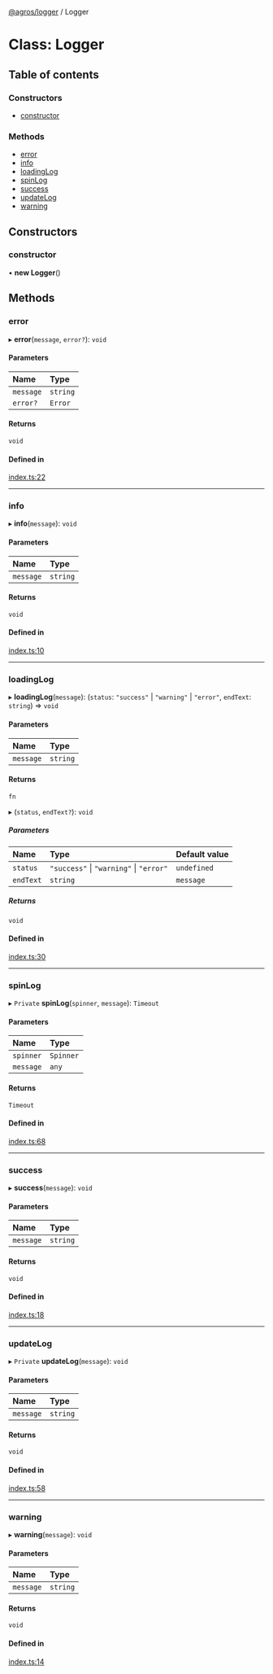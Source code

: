 [@agros/logger](../index.md) / Logger

# Class: Logger

## Table of contents

### Constructors

- [constructor](Logger.md#constructor)

### Methods

- [error](Logger.md#error)
- [info](Logger.md#info)
- [loadingLog](Logger.md#loadinglog)
- [spinLog](Logger.md#spinlog)
- [success](Logger.md#success)
- [updateLog](Logger.md#updatelog)
- [warning](Logger.md#warning)

## Constructors

### <a id="constructor" name="constructor"></a> constructor

• **new Logger**()

## Methods

### <a id="error" name="error"></a> error

▸ **error**(`message`, `error?`): `void`

#### Parameters

| Name | Type |
| :------ | :------ |
| `message` | `string` |
| `error?` | `Error` |

#### Returns

`void`

#### Defined in

[index.ts:22](https://github.com/agrosjs/agros/blob/785aac3/packages/agros-logger/src/index.ts#L22)

___

### <a id="info" name="info"></a> info

▸ **info**(`message`): `void`

#### Parameters

| Name | Type |
| :------ | :------ |
| `message` | `string` |

#### Returns

`void`

#### Defined in

[index.ts:10](https://github.com/agrosjs/agros/blob/785aac3/packages/agros-logger/src/index.ts#L10)

___

### <a id="loadinglog" name="loadinglog"></a> loadingLog

▸ **loadingLog**(`message`): (`status`: ``"success"`` \| ``"warning"`` \| ``"error"``, `endText`: `string`) => `void`

#### Parameters

| Name | Type |
| :------ | :------ |
| `message` | `string` |

#### Returns

`fn`

▸ (`status`, `endText?`): `void`

##### Parameters

| Name | Type | Default value |
| :------ | :------ | :------ |
| `status` | ``"success"`` \| ``"warning"`` \| ``"error"`` | `undefined` |
| `endText` | `string` | `message` |

##### Returns

`void`

#### Defined in

[index.ts:30](https://github.com/agrosjs/agros/blob/785aac3/packages/agros-logger/src/index.ts#L30)

___

### <a id="spinlog" name="spinlog"></a> spinLog

▸ `Private` **spinLog**(`spinner`, `message`): `Timeout`

#### Parameters

| Name | Type |
| :------ | :------ |
| `spinner` | `Spinner` |
| `message` | `any` |

#### Returns

`Timeout`

#### Defined in

[index.ts:68](https://github.com/agrosjs/agros/blob/785aac3/packages/agros-logger/src/index.ts#L68)

___

### <a id="success" name="success"></a> success

▸ **success**(`message`): `void`

#### Parameters

| Name | Type |
| :------ | :------ |
| `message` | `string` |

#### Returns

`void`

#### Defined in

[index.ts:18](https://github.com/agrosjs/agros/blob/785aac3/packages/agros-logger/src/index.ts#L18)

___

### <a id="updatelog" name="updatelog"></a> updateLog

▸ `Private` **updateLog**(`message`): `void`

#### Parameters

| Name | Type |
| :------ | :------ |
| `message` | `string` |

#### Returns

`void`

#### Defined in

[index.ts:58](https://github.com/agrosjs/agros/blob/785aac3/packages/agros-logger/src/index.ts#L58)

___

### <a id="warning" name="warning"></a> warning

▸ **warning**(`message`): `void`

#### Parameters

| Name | Type |
| :------ | :------ |
| `message` | `string` |

#### Returns

`void`

#### Defined in

[index.ts:14](https://github.com/agrosjs/agros/blob/785aac3/packages/agros-logger/src/index.ts#L14)
